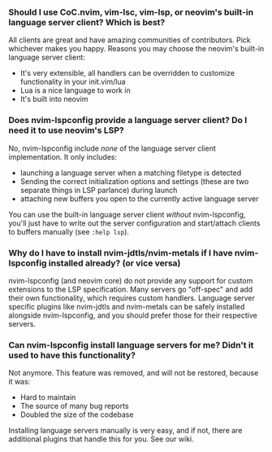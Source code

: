 ### Should I use CoC.nvim, vim-lsc, vim-lsp, or neovim's built-in language server client? Which is best?

All clients are great and have amazing communities of contributors. Pick whichever makes you happy. Reasons you may choose the neovim's built-in language server client:

* It's very extensible, all handlers can be overridden to customize functionality in your init.vim/lua
* Lua is a nice language to work in
* It's built into neovim

### Does nvim-lspconfig provide a language server client? Do I need it to use neovim's LSP?

No, nvim-lspconfig include *none* of the language server client implementation. It only includes:

* launching a language server when a matching filetype is detected
* Sending the correct initialization options and settings (these are two separate things in LSP parlance) during launch
* attaching new buffers you open to the currently active language server

You can use the built-in language server client *without* nvim-lspconfig, you'll just have to write out the server configuration and start/attach clients to buffers manually (see `:help lsp`).

### Why do I have to install nvim-jdtls/nvim-metals if I have nvim-lspconfig installed already? (or vice versa)

nvim-lspconfig (and neovim core) do not provide any support for custom extensions to the LSP specification. Many servers go "off-spec" and add their own functionality, which requires custom handlers. Language server specific plugins like nvim-jdtls and nvim-metals can be safely installed alongside nvim-lspconfig, and you should prefer those for their respective servers.

### Can nvim-lspconfig install language servers for me? Didn't it used to have this functionality?

Not anymore. This feature was removed, and will not be restored, because it was:

* Hard to maintain
* The source of many bug reports
* Doubled the size of the codebase

Installing language servers manually is very easy, and if not, there are additional plugins that handle this for you. See our wiki.

